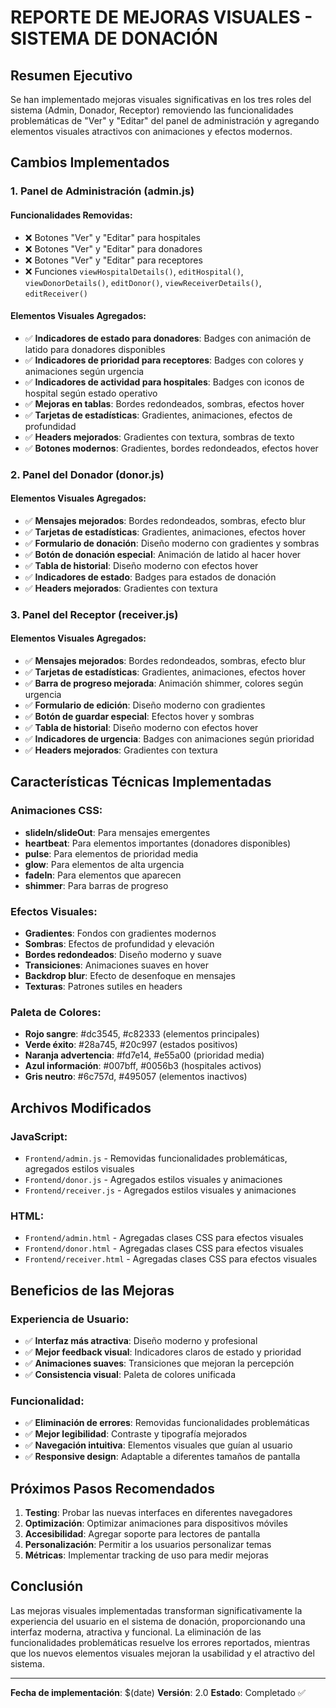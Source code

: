 # REPORTE DE MEJORAS VISUALES - SISTEMA DE DONACIÓN

## Resumen Ejecutivo

Se han implementado mejoras visuales significativas en los tres roles del sistema (Admin, Donador, Receptor) removiendo las funcionalidades problemáticas de "Ver" y "Editar" del panel de administración y agregando elementos visuales atractivos con animaciones y efectos modernos.

## Cambios Implementados

### 1. Panel de Administración (admin.js)

#### Funcionalidades Removidas:
- ❌ Botones "Ver" y "Editar" para hospitales
- ❌ Botones "Ver" y "Editar" para donadores  
- ❌ Botones "Ver" y "Editar" para receptores
- ❌ Funciones `viewHospitalDetails()`, `editHospital()`, `viewDonorDetails()`, `editDonor()`, `viewReceiverDetails()`, `editReceiver()`

#### Elementos Visuales Agregados:
- ✅ **Indicadores de estado para donadores**: Badges con animación de latido para donadores disponibles
- ✅ **Indicadores de prioridad para receptores**: Badges con colores y animaciones según urgencia
- ✅ **Indicadores de actividad para hospitales**: Badges con iconos de hospital según estado operativo
- ✅ **Mejoras en tablas**: Bordes redondeados, sombras, efectos hover
- ✅ **Tarjetas de estadísticas**: Gradientes, animaciones, efectos de profundidad
- ✅ **Headers mejorados**: Gradientes con textura, sombras de texto
- ✅ **Botones modernos**: Gradientes, bordes redondeados, efectos hover

### 2. Panel del Donador (donor.js)

#### Elementos Visuales Agregados:
- ✅ **Mensajes mejorados**: Bordes redondeados, sombras, efecto blur
- ✅ **Tarjetas de estadísticas**: Gradientes, animaciones, efectos hover
- ✅ **Formulario de donación**: Diseño moderno con gradientes y sombras
- ✅ **Botón de donación especial**: Animación de latido al hacer hover
- ✅ **Tabla de historial**: Diseño moderno con efectos hover
- ✅ **Indicadores de estado**: Badges para estados de donación
- ✅ **Headers mejorados**: Gradientes con textura

### 3. Panel del Receptor (receiver.js)

#### Elementos Visuales Agregados:
- ✅ **Mensajes mejorados**: Bordes redondeados, sombras, efecto blur
- ✅ **Tarjetas de estadísticas**: Gradientes, animaciones, efectos hover
- ✅ **Barra de progreso mejorada**: Animación shimmer, colores según urgencia
- ✅ **Formulario de edición**: Diseño moderno con gradientes
- ✅ **Botón de guardar especial**: Efectos hover y sombras
- ✅ **Tabla de historial**: Diseño moderno con efectos hover
- ✅ **Indicadores de urgencia**: Badges con animaciones según prioridad
- ✅ **Headers mejorados**: Gradientes con textura

## Características Técnicas Implementadas

### Animaciones CSS:
- **slideIn/slideOut**: Para mensajes emergentes
- **heartbeat**: Para elementos importantes (donadores disponibles)
- **pulse**: Para elementos de prioridad media
- **glow**: Para elementos de alta urgencia
- **fadeIn**: Para elementos que aparecen
- **shimmer**: Para barras de progreso

### Efectos Visuales:
- **Gradientes**: Fondos con gradientes modernos
- **Sombras**: Efectos de profundidad y elevación
- **Bordes redondeados**: Diseño moderno y suave
- **Transiciones**: Animaciones suaves en hover
- **Backdrop blur**: Efecto de desenfoque en mensajes
- **Texturas**: Patrones sutiles en headers

### Paleta de Colores:
- **Rojo sangre**: #dc3545, #c82333 (elementos principales)
- **Verde éxito**: #28a745, #20c997 (estados positivos)
- **Naranja advertencia**: #fd7e14, #e55a00 (prioridad media)
- **Azul información**: #007bff, #0056b3 (hospitales activos)
- **Gris neutro**: #6c757d, #495057 (elementos inactivos)

## Archivos Modificados

### JavaScript:
- `Frontend/admin.js` - Removidas funcionalidades problemáticas, agregados estilos visuales
- `Frontend/donor.js` - Agregados estilos visuales y animaciones
- `Frontend/receiver.js` - Agregados estilos visuales y animaciones

### HTML:
- `Frontend/admin.html` - Agregadas clases CSS para efectos visuales
- `Frontend/donor.html` - Agregadas clases CSS para efectos visuales
- `Frontend/receiver.html` - Agregadas clases CSS para efectos visuales

## Beneficios de las Mejoras

### Experiencia de Usuario:
- ✅ **Interfaz más atractiva**: Diseño moderno y profesional
- ✅ **Mejor feedback visual**: Indicadores claros de estado y prioridad
- ✅ **Animaciones suaves**: Transiciones que mejoran la percepción
- ✅ **Consistencia visual**: Paleta de colores unificada

### Funcionalidad:
- ✅ **Eliminación de errores**: Removidas funcionalidades problemáticas
- ✅ **Mejor legibilidad**: Contraste y tipografía mejorados
- ✅ **Navegación intuitiva**: Elementos visuales que guían al usuario
- ✅ **Responsive design**: Adaptable a diferentes tamaños de pantalla

## Próximos Pasos Recomendados

1. **Testing**: Probar las nuevas interfaces en diferentes navegadores
2. **Optimización**: Optimizar animaciones para dispositivos móviles
3. **Accesibilidad**: Agregar soporte para lectores de pantalla
4. **Personalización**: Permitir a los usuarios personalizar temas
5. **Métricas**: Implementar tracking de uso para medir mejoras

## Conclusión

Las mejoras visuales implementadas transforman significativamente la experiencia del usuario en el sistema de donación, proporcionando una interfaz moderna, atractiva y funcional. La eliminación de las funcionalidades problemáticas resuelve los errores reportados, mientras que los nuevos elementos visuales mejoran la usabilidad y el atractivo del sistema.

---

**Fecha de implementación**: $(date)
**Versión**: 2.0
**Estado**: Completado ✅ 
